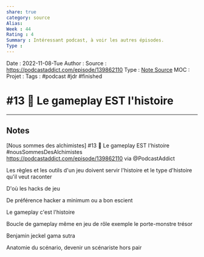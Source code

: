 ```yaml
---
share: true 
category: source
Alias:
Week : 44
Rating : 4
Summary : Intéressant podcast, à voir les autres épisodes.
Type : 
---
```

Date : 2022-11-08-Tue
Author :
Source : https://podcastaddict.com/episode/139862110
Type : [Note Source](Note%20Source)
MOC :
Projet : 
Tags : #podcast #jdr #finished 

# #13 🔫 Le gameplay EST l'histoire


***

## Notes

[Nous sommes des alchimistes] #13 🔫 Le gameplay EST l'histoire #nousSommesDesAlchimistes 
https://podcastaddict.com/episode/139862110 via @PodcastAddict

Les règles et les outils d'un jeu doivent servir l'histoire et le type d'histoire qu'il veut raconter

D'où les hacks de jeu 

De préférence hacker a minimum ou a bon escient

Le gameplay c'est l'histoire

Boucle de gameplay même en jeu de rôle exemple le porte-monstre trésor 

Benjamin jeckel gama sutra

Anatomie du scénario, devenir un scénariste hors pair 



